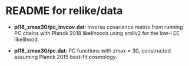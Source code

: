 # README for relike/data

- __pl18_zmax30/pc_invcov.dat__: inverse covariance matrix from running PC chains with Planck 2018 likelihoods using srollv2 for the low-l EE likelihood. 

- __pl18_zmax30/pc.dat__: PC functions with zmax = 30, constructed assuming Planck 2015 best-fit cosmology.